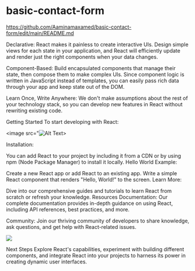 # basic-contact-form
https://github.com/Aaminamaxamed/basic-contact-form/edit/main/README.md

Declarative: React makes it painless to create interactive UIs. Design simple views for each state in your application, and React will efficiently update and render just the right components when your data changes.

Component-Based: Build encapsulated components that manage their state, then compose them to make complex UIs. Since component logic is written in JavaScript instead of templates, you can easily pass rich data through your app and keep state out of the DOM.

Learn Once, Write Anywhere: We don't make assumptions about the rest of your technology stack, so you can develop new features in React without rewriting existing code.

Getting Started
To start developing with React:




<image src="![Alt Text](./images/image.png)>


Installation:

You can add React to your project by including it from a CDN or by using npm (Node Package Manager) to install it locally.
Hello World Example:

Create a new React app or add React to an existing app.
Write a simple React component that renders "Hello, World!" to the screen.
Learn More:

Dive into our comprehensive guides and tutorials to learn React from scratch or refresh your knowledge.
Resources
Documentation: Our complete documentation provides in-depth guidance on using React, including API references, best practices, and more.

Community: Join our thriving community of developers to share knowledge, ask questions, and get help with React-related issues.



<image src="![Alt Text](./images/image.png)>
">

Next Steps
Explore React's capabilities, experiment with building different components, and integrate React into your projects to harness its power in creating dynamic user interfaces.


